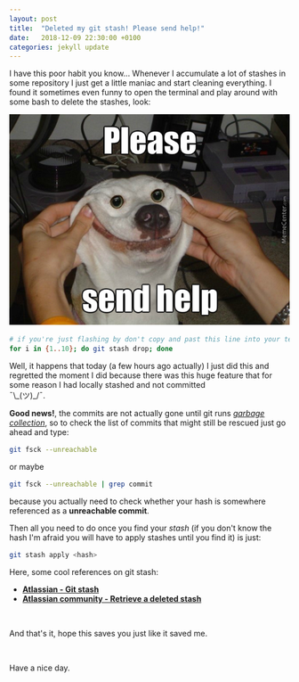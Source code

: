 ```yaml
---
layout: post
title:  "Deleted my git stash! Please send help!"
date:   2018-12-09 22:30:00 +0100
categories: jekyll update
---
```


I have this poor habit you know... Whenever I accumulate a lot of stashes in some repository I just get a little maniac and start cleaning everything. I found it sometimes even funny to open the terminal and play around with some bash to delete the stashes, look:

![please send help](/assets/img/please-send-help-deleted-my-git-stash/please-send-help.jpg "please send help doggo meme")

```bash
# if you're just flashing by don't copy and past this line into your terminal
for i in {1..10}; do git stash drop; done
```

Well, it happens that today (a few hours ago actually) I just did this and regretted the moment I did because there was this huge feature that for some reason I had locally stashed and not committed <br/> ¯\\\_(ツ)\_/¯.

**Good news!**, the commits are not actually gone until git runs <a href="https://en.wikipedia.org/wiki/Garbage_collection_(computer_science)#Reachability_of_an_object" target="_blank" title="wiki page garbage collection">*garbage collection*</a>, so to check the list of commits that might still be rescued just go ahead and type:

```bash
git fsck --unreachable
```

or maybe

```bash
git fsck --unreachable | grep commit
```

because you actually need to check whether your hash is somewhere referenced as a __unreachable commit__.

Then all you need to do once you find your *stash* (if you don't know the hash I'm afraid you will have to apply stashes until you find it) is just:

```bash
git stash apply <hash>
```

Here, some cool references on git stash:

- <a href="https://www.atlassian.com/git/tutorials/saving-changes/git-stash" target="_blank" title="atlassian tutorials git stash">__Atlassian - Git stash__</a>
- <a href="https://community.atlassian.com/t5/Sourcetree-questions/Retrieve-a-deleted-stash/qaq-p/162673" target="_blank" title="atlassian community recover deleted stash">__Atlassian community - Retrieve a deleted stash__</a>

<br/>

And that's it, hope this saves you just like it saved me.

<br/>

Have a nice day.